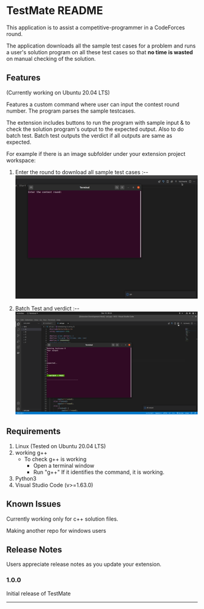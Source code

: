 # TestMate README

<!-- This is the README for your extension "tm-vscode". After writing up a brief description, we recommend including the following sections. -->

This application is to assist a competitive-programmer in a CodeForces round.

The application downloads all the sample test cases for a problem and runs a user's solution program on all
these test cases so that **__no time is wasted__** on manual checking of the solution.

## Features

(Currently working on Ubuntu 20.04 LTS)

Features a custom command where user can input the contest round number. The program parses the sample testcases.

The extension includes buttons to run the program with sample input & to check the solution program's output to the expected output. Also to do batch test. Batch test outputs the verdict if all outputs are same as expected.

<!-- Describe specific features of your extension including screenshots of your extension in action. Image paths are relative to this README file. -->

For example if there is an image subfolder under your extension project workspace:

1. Enter the round to download all sample test cases :--
![enter the round](images/1.png)

2. Batch Test and verdict :--
![batchOutput](images/4.png)

<!-- \!\[feature X\]\(images/feature-x.png\) -->

<!-- > Tip: Many popular extensions utilize animations. This is an excellent way to show off your extension! We recommend short, focused animations that are easy to follow. -->

## Requirements

1. Linux (Tested on Ubuntu 20.04 LTS)
2. working g++
   * To check g++ is working
      * Open a terminal window
      * Run "g++"
       If it identifies the command, it is working.
3. Python3
4. Visual Studio Code (v>=1.63.0)


<!-- If you have any requirements or dependencies, add a section describing those and how to install and configure them. -->

<!-- ## Extension Settings

Include if your extension adds any VS Code settings through the `contributes.configuration` extension point.

For example:

This extension contributes the following settings:

* `myExtension.enable`: enable/disable this extension
* `myExtension.thing`: set to `blah` to do something -->

## Known Issues

Currently working only for c++ solution files.

Making another repo for windows users 


<!-- Calling out known issues can help limit users opening duplicate issues against your extension. -->

## Release Notes

Users appreciate release notes as you update your extension.

### 1.0.0

Initial release of TestMate

<!-- ### 1.0.1

Fixed issue #.

### 1.1.0

Added features X, Y, and Z. -->

-----------------------------------------------------------------------------------------------------------
<!-- 
## Working with Markdown

**Note:** You can author your README using Visual Studio Code.  Here are some useful editor keyboard shortcuts:

* Split the editor (`Cmd+\` on macOS or `Ctrl+\` on Windows and Linux)
* Toggle preview (`Shift+CMD+V` on macOS or `Shift+Ctrl+V` on Windows and Linux)
* Press `Ctrl+Space` (Windows, Linux) or `Cmd+Space` (macOS) to see a list of Markdown snippets

### For more information

* [Visual Studio Code's Markdown Support](http://code.visualstudio.com/docs/languages/markdown)
* [Markdown Syntax Reference](https://help.github.com/articles/markdown-basics/)

**Enjoy!** -->
